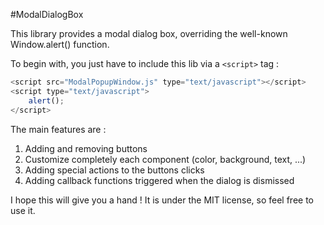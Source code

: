 #ModalDialogBox

This library provides a modal dialog box, overriding the well-known Window.alert() function.

To begin with, you just have to include this lib via a `<script>` tag :

```javascript
<script src="ModalPopupWindow.js" type="text/javascript"></script>
<script type="text/javascript">
    alert();
</script>
```

The main features are :

1. Adding and removing buttons
2. Customize completely each component (color, background, text, ...)
3. Adding special actions to the buttons clicks
4. Adding callback functions triggered when the dialog is dismissed

I hope this will give you a hand ! It is under the MIT license, so feel free to use it.
